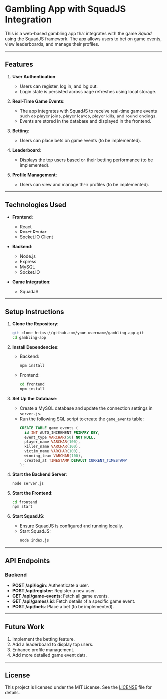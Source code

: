 # Gambling App with SquadJS Integration

This is a web-based gambling app that integrates with the game *Squad* using the SquadJS framework. The app allows users to bet on game events, view leaderboards, and manage their profiles.

---

## Features

1. **User Authentication**:
   - Users can register, log in, and log out.
   - Login state is persisted across page refreshes using local storage.

2. **Real-Time Game Events**:
   - The app integrates with SquadJS to receive real-time game events such as player joins, player leaves, player kills, and round endings.
   - Events are stored in the database and displayed in the frontend.

3. **Betting**:
   - Users can place bets on game events (to be implemented).

4. **Leaderboard**:
   - Displays the top users based on their betting performance (to be implemented).

5. **Profile Management**:
   - Users can view and manage their profiles (to be implemented).

---

## Technologies Used

- **Frontend**:
  - React
  - React Router
  - Socket.IO Client

- **Backend**:
  - Node.js
  - Express
  - MySQL
  - Socket.IO

- **Game Integration**:
  - SquadJS

---

## Setup Instructions

1. **Clone the Repository**:
   ```bash
   git clone https://github.com/your-username/gambling-app.git
   cd gambling-app
   ```

2. **Install Dependencies**:
   - Backend:
     ```bash
     npm install
     ```
   - Frontend:
     ```bash
     cd frontend
     npm install
     ```

3. **Set Up the Database**:
   - Create a MySQL database and update the connection settings in `server.js`.
   - Run the following SQL script to create the `game_events` table:
     ```sql
     CREATE TABLE game_events (
       id INT AUTO_INCREMENT PRIMARY KEY,
       event_type VARCHAR(50) NOT NULL,
       player_name VARCHAR(100),
       killer_name VARCHAR(100),
       victim_name VARCHAR(100),
       winning_team VARCHAR(100),
       created_at TIMESTAMP DEFAULT CURRENT_TIMESTAMP
     );
     ```

4. **Start the Backend Server**:
   ```bash
   node server.js
   ```

5. **Start the Frontend**:
   ```bash
   cd frontend
   npm start
   ```

6. **Start SquadJS**:
   - Ensure SquadJS is configured and running locally.
   - Start SquadJS:
     ```bash
     node index.js
     ```

---

## API Endpoints

### Backend
- **POST /api/login**: Authenticate a user.
- **POST /api/register**: Register a new user.
- **GET /api/game-events**: Fetch all game events.
- **GET /api/games/:id**: Fetch details of a specific game event.
- **POST /api/bets**: Place a bet (to be implemented).

---

## Future Work
1. Implement the betting feature.
2. Add a leaderboard to display top users.
3. Enhance profile management.
4. Add more detailed game event data.

---

## License
This project is licensed under the MIT License. See the [LICENSE](LICENSE) file for details.
